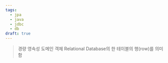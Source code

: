 ```yaml
---
tags:
  - jpa
  - java
  - jdbc
  - db
draft: true
---
```

> 경량 영속성 도메인 객체
> Relational Database의 한 테이블의 행(row)를 의미함
